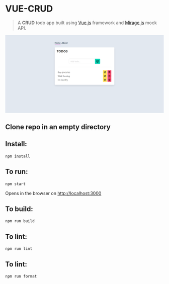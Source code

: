 # VUE-CRUD

> A **CRUD** todo app built using [Vue.js](https://vuejs.org) framework and [Mirage.js](https://miragejs.com/) mock API.

![Home page](vue-todo.png)

## Clone repo in an empty directory

## Install:

```
npm install
```

## To run:

```
npm start
```

Opens in the browser on [http://localhost:3000](http://localhost:3000)

## To build:

```
npm run build
```

## To lint:

```
npm run lint
```

## To lint:

```
npm run format
```
